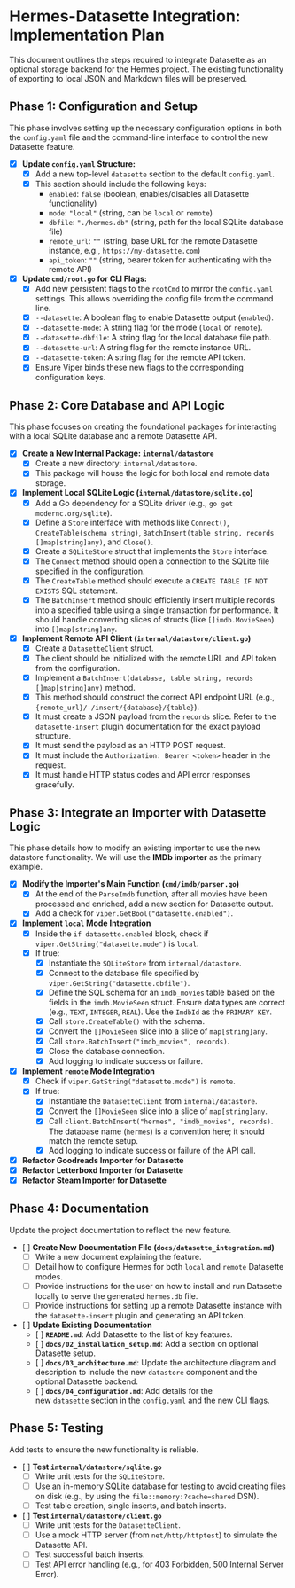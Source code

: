 # Hermes-Datasette Integration: Implementation Plan

This document outlines the steps required to integrate Datasette as an optional storage backend for the Hermes project. The existing functionality of exporting to local JSON and Markdown files will be preserved.

## Phase 1: Configuration and Setup

This phase involves setting up the necessary configuration options in both the `config.yaml` file and the command-line interface to control the new Datasette feature.

- [x] **Update `config.yaml` Structure:**
  - [x] Add a new top-level `datasette` section to the default `config.yaml`.
  - [x] This section should include the following keys:
    - `enabled`: `false` (boolean, enables/disables all Datasette functionality)
    - `mode`: `"local"` (string, can be `local` or `remote`)
    - `dbfile`: `"./hermes.db"` (string, path for the local SQLite database file)
    - `remote_url`: `""` (string, base URL for the remote Datasette instance, e.g., `https://my-datasette.com`)
    - `api_token`: `""` (string, bearer token for authenticating with the remote API)
- [x] **Update `cmd/root.go` for CLI Flags:**
  - [x] Add new persistent flags to the `rootCmd` to mirror the `config.yaml` settings. This allows overriding the config file from the command line.
  - [x] `--datasette`: A boolean flag to enable Datasette output (`enabled`).
  - [x] `--datasette-mode`: A string flag for the mode (`local` or `remote`).
  - [x] `--datasette-dbfile`: A string flag for the local database file path.
  - [x] `--datasette-url`: A string flag for the remote instance URL.
  - [x] `--datasette-token`: A string flag for the remote API token.
  - [x] Ensure Viper binds these new flags to the corresponding configuration keys.

## Phase 2: Core Database and API Logic

This phase focuses on creating the foundational packages for interacting with a local SQLite database and a remote Datasette API.

- [x] **Create a New Internal Package: `internal/datastore`**
  - [x] Create a new directory: `internal/datastore`.
  - [x] This package will house the logic for both local and remote data storage.
- [x] **Implement Local SQLite Logic (`internal/datastore/sqlite.go`)**
  - [x] Add a Go dependency for a SQLite driver (e.g., `go get  modernc.org/sqlite`).
  - [x] Define a `Store` interface with methods like `Connect()`, `CreateTable(schema string)`, `BatchInsert(table string, records []map[string]any)`, and `Close()`.
  - [x] Create a `SQLiteStore` struct that implements the `Store` interface.
  - [x] The `Connect` method should open a connection to the SQLite file specified in the configuration.
  - [x] The `CreateTable` method should execute a `CREATE TABLE IF NOT EXISTS` SQL statement.
  - [x] The `BatchInsert` method should efficiently insert multiple records into a specified table using a single transaction for performance. It should handle converting slices of structs (like `[]imdb.MovieSeen`) into `[]map[string]any`.
- [x] **Implement Remote API Client (`internal/datastore/client.go`)**
  - [x] Create a `DatasetteClient` struct.
  - [x] The client should be initialized with the remote URL and API token from the configuration.
  - [x] Implement a `BatchInsert(database, table string, records []map[string]any)` method.
  - [x] This method should construct the correct API endpoint URL (e.g., `{remote_url}/-/insert/{database}/{table}`).
  - [x] It must create a JSON payload from the `records` slice. Refer to the `datasette-insert` plugin documentation for the exact payload structure.
  - [x] It must send the payload as an HTTP POST request.
  - [x] It must include the `Authorization: Bearer <token>` header in the request.
  - [x] It must handle HTTP status codes and API error responses gracefully.

## Phase 3: Integrate an Importer with Datasette Logic

This phase details how to modify an existing importer to use the new datastore functionality. We will use the **IMDb importer** as the primary example.

- [x] **Modify the Importer's Main Function (`cmd/imdb/parser.go`)**
  - [x] At the end of the `ParseImdb` function, after all movies have been processed and enriched, add a new section for Datasette output.
  - [x] Add a check for `viper.GetBool("datasette.enabled")`.
- [x] **Implement `local` Mode Integration**
  - [x] Inside the `if datasette.enabled` block, check if `viper.GetString("datasette.mode")` is `local`.
  - [x] If true:
    - [x] Instantiate the `SQLiteStore` from `internal/datastore`.
    - [x] Connect to the database file specified by `viper.GetString("datasette.dbfile")`.
    - [x] Define the SQL schema for an `imdb_movies` table based on the fields in the `imdb.MovieSeen` struct. Ensure data types are correct (e.g., `TEXT`, `INTEGER`, `REAL`). Use the `ImdbId` as the `PRIMARY KEY`.
    - [x] Call `store.CreateTable()` with the schema.
    - [x] Convert the `[]MovieSeen` slice into a slice of `map[string]any`.
    - [x] Call `store.BatchInsert("imdb_movies", records)`.
    - [x] Close the database connection.
    - [x] Add logging to indicate success or failure.
- [x] **Implement `remote` Mode Integration**
  - [x] Check if `viper.GetString("datasette.mode")` is `remote`.
  - [x] If true:
    - [x] Instantiate the `DatasetteClient` from `internal/datastore`.
    - [x] Convert the `[]MovieSeen` slice into a slice of `map[string]any`.
    - [x] Call `client.BatchInsert("hermes", "imdb_movies", records)`. The database name (`hermes`) is a convention here; it should match the remote setup.
    - [x] Add logging to indicate success or failure of the API call.
- [x] **Refactor Goodreads Importer for Datasette**
- [x] **Refactor Letterboxd Importer for Datasette**
- [x] **Refactor Steam Importer for Datasette**

## Phase 4: Documentation

Update the project documentation to reflect the new feature.

- [ ] **Create New Documentation File (`docs/datasette_integration.md`)**
  - [ ] Write a new document explaining the feature.
  - [ ] Detail how to configure Hermes for both `local` and `remote` Datasette modes.
  - [ ] Provide instructions for the user on how to install and run Datasette locally to serve the generated `hermes.db` file.
  - [ ] Provide instructions for setting up a remote Datasette instance with the `datasette-insert` plugin and generating an API token.
- [ ] **Update Existing Documentation**
  - [ ] **`README.md`**: Add Datasette to the list of key features.
  - [ ] **`docs/02_installation_setup.md`**: Add a section on optional Datasette setup.
  - [ ] **`docs/03_architecture.md`**: Update the architecture diagram and description to include the new `datastore` component and the optional Datasette backend.
  - [ ] **`docs/04_configuration.md`**: Add details for the new `datasette` section in the `config.yaml` and the new CLI flags.

## Phase 5: Testing

Add tests to ensure the new functionality is reliable.

- [ ] **Test `internal/datastore/sqlite.go`**
  - [ ] Write unit tests for the `SQLiteStore`.
  - [ ] Use an in-memory SQLite database for testing to avoid creating files on disk (e.g., by using the `file::memory:?cache=shared` DSN).
  - [ ] Test table creation, single inserts, and batch inserts.
- [ ] **Test `internal/datastore/client.go`**
  - [ ] Write unit tests for the `DatasetteClient`.
  - [ ] Use a mock HTTP server (from `net/http/httptest`) to simulate the Datasette API.
  - [ ] Test successful batch inserts.
  - [ ] Test API error handling (e.g., for 403 Forbidden, 500 Internal Server Error).
